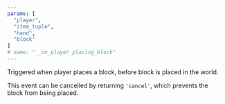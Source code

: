 ```yaml
---
params: [
  "player",
  "item_tuple",
  "hand",
  "block"
]
# name: "__on_player_placing_block"
---
```

Triggered when player places a block, before block is placed in the world.

This event can be cancelled by returning `'cancel'`, which prevents the block from being placed.
